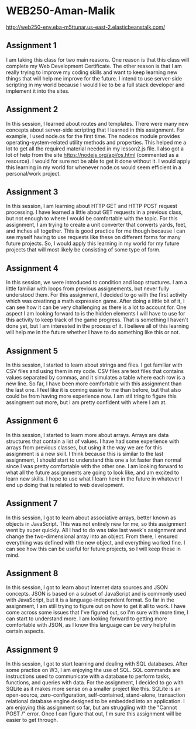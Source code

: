 # WEB250-Aman-Malik

http://web250-env.eba-m5ttunar.us-east-2.elasticbeanstalk.com/

## Assignment 1

I am taking this class for two main reasons. One reason is that this class will complete my Web Development Certificate. The other reason is that I am really trying to improve my coding skills and want to keep learning new things that will help me improve for the future. I intend to use server-side scripting in my world because I would like to be a full stack developer and implement it into the sites. 

## Assignment 2

In this session, I learned about routes and templates. There were many new concepts about server-side scripting that I learned in this assignment. For example, I used node.os for the first time. The node:os module provides operating-system-related utility methods and properties. This helped me a lot to get all the required material needed in my lesson2.js file. I also got a lot of help from the site https://nodejs.org/api/os.html (commented as a resource). I would for sure not be able to get it done without it. I would apply this learning in my world for whenever node.os would seem efficient in a personal/work project. 

## Assignment 3

In this session, I am learning about HTTP GET and HTTP POST request processing. I have learned a little about GET requests in a previous class, but not enough to where I would be comfortable with the topic. For this assignment, I am trying to create a unit converter that converts yards, feet, and inches all together. This is good practice for me though because I can see myself having to use requests like these on different forms for many future projects. So, I would apply this learning in my world for my future projects that will most likely be consisting of some type of form. 

## Assignment 4

In this session, we were introduced to condition and loop structures. I am a little familiar with loops from previous assignements, but never fully understood them. For this assignment, I decided to go with the first activity which was creatinng a math expression game. After doing a little bit of it, I can see how it can be very challenging as there is a lot to account for. One aspect I am looking forward to is the hidden elements I will have to use for this activity to keep track of the game progress. That is something I haven't done yet, but I am interested in the process of it. I believe all of this learning will help me in the future whether I have to do something like this or not. 

## Assignment 5

In this session, I started to learn about strings and files. I get familiar with CSV files and using them in my code. CSV files are text files that contains values separated by commas, and it simulates a table where each row is a new line. So far, I have been more comfortable with this assignment than the last one. I feel like it is coming easier to me than before, but that also could be from having more experience now. I am stil tring to figure this assingment out more, but I am pretty confident with where I am at. 

## Assignment 6

In this session, I started to learn more about arrays. Arrays are data structures that contain a list of values. I have had some experience with arrays from previous classes, but using it the way we are for this assignment is a new skill. I think because this is similar to the last assignment, I should start to understand this one a lot faster than normal since I was pretty comfortable with the other one. I am looking forward to what all the future assignments are going to look like, and am excited to learn new skills. I hope to use what I learn here in the future in whatever I end up doing that is related to web development.

## Assignment 7

In this session, I got to learn about associative arrays, better known as objects in JavaScript. This was not entirely new for me, so this assignment went by super quickly. All I had to do was take last week's assignment and change the two-dimensional array into an object. From there, I ensured everything was defined with the new object, and everything worked fine. I can see how this can be useful for future projects, so I will keep these in mind.

## Assignment 8

In this session, I got to learn about Internet data sources and JSON concepts. JSON is based on a subset of JavaScript and is commonly used with JavaScript, but it is a language-independent format. So far in the assignment, I am still trying to figure out on how to get it all to work. I have come across some issues that I've figured out, so I'm sure with more time, I can start to understand more. I am looking forward to getting more comfortable with JSON, as I know this language can be very helpful in certain aspects. 

## Assignment 9

In this session, I got to start learning and dealing with SQL databases. After some practice on W3, I am enjoying the use of SQL. SQL commands are instructions used to communicate with a database to perform tasks, functions, and queries with data. For the assignment, I decided to go with SQLite as it makes more sense on a smaller project like this. SQLite is an open-source, zero-configuration, self-contained, stand-alone, transaction relational database engine designed to be embedded into an application. I am enjoying this assignment so far, but am struggling with the "Cannot POST /" error. Once I can figure that out, I'm sure this assignment will be easier to get through. 
